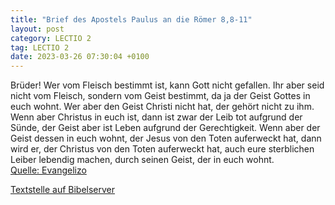 ```yaml
---
title: "Brief des Apostels Paulus an die Römer 8,8-11"
layout: post
category: LECTIO 2
tag: LECTIO 2
date: 2023-03-26 07:30:04 +0100
---
```

Brüder! Wer vom Fleisch bestimmt ist, kann Gott nicht gefallen.
Ihr aber seid nicht vom Fleisch, sondern vom Geist bestimmt, da ja der Geist Gottes in euch wohnt. Wer aber den Geist Christi nicht hat, der gehört nicht zu ihm.
Wenn aber Christus in euch ist, dann ist zwar der Leib tot aufgrund der Sünde, der Geist aber ist Leben aufgrund der Gerechtigkeit.<!--more-->
Wenn aber der Geist dessen in euch wohnt, der Jesus von den Toten auferweckt hat, dann wird er, der Christus von den Toten auferweckt hat, auch eure sterblichen Leiber lebendig machen, durch seinen Geist, der in euch wohnt.<br>
[Quelle: Evangelizo](https://evangeliumtagfuertag.org/DE/gospel)

[Textstelle auf Bibelserver](https://www.bibleserver.com/EU/Römer8,8-11)
